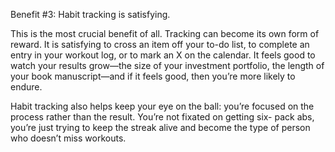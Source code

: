 Benefit #3: Habit tracking is satisfying.

This is the most crucial benefit of all. Tracking can become its own
form of reward. It is satisfying to cross an item off your to-do list, to
complete an entry in your workout log, or to mark an X on the
calendar. It feels good to watch your results grow—the size of your
investment portfolio, the length of your book manuscript—and if it
feels good, then you’re more likely to endure.

Habit tracking also helps keep your eye on the ball: you’re focused
on the process rather than the result. You’re not fixated on getting six-
pack abs, you’re just trying to keep the streak alive and become the
type of person who doesn’t miss workouts.